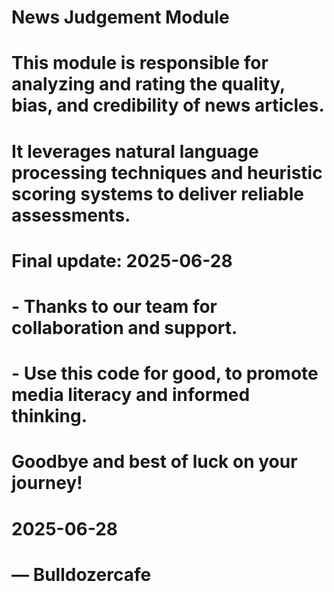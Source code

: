 # News Judgement Module
# 
# This module is responsible for analyzing and rating the quality, bias, and credibility of news articles.
# It leverages natural language processing techniques and heuristic scoring systems to deliver reliable assessments.
# 
# Final update: 2025-06-28
# 
# - Thanks to our team for collaboration and support.
# - Use this code for good, to promote media literacy and informed thinking.
# 
# Goodbye and best of luck on your journey!

# 2025-06-28
# — Bulldozercafe
